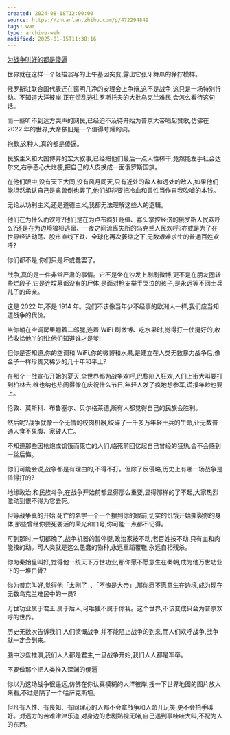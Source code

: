 ```yaml
---
created: 2024-08-18T12:00:00
source: https://zhuanlan.zhihu.com/p/472294849
tags: war 
type: archive-web
modified: 2025-01-15T11:38:16
---
```


[为战争叫好的都是傻逼](https://zhuanlan.zhihu.com/p/472294849)

世界就在这样一个轻描淡写的上午基因突变,露出它张牙舞爪的狰狞模样。

俄罗斯驻联合国代表还在窗明几净的安理会上争辩,这不是战争,这只是一场特别行动。不知道大洋彼岸,正在慌乱逃往罗斯托夫的大批乌克兰难民,会怎么看待这句话。

而一些听不到远方哭声的网民,已经迫不及待开始为普京大帝唱起赞歌,仿佛在 2022 年的世界,大帝依旧是一个值得夸耀的词。

抱歉,这种人,真的都是傻逼。

民族主义和大国博弈的宏大叙事,已经把他们最后一点人性榨干,竟然能左手社会达尔文,右手恶心大烂梗,把自己的人皮换成一面俄罗斯国旗。

在他们眼中,没有天下大同,没有风月同天,只有近处的敌人和远处的敌人,如果他们能坦然承认自己是禽兽倒也罢了,他们却非要把冷血和兽性当作自我吹嘘的本钱。

无论从功利主义,还是道德主义,我都无法理解这些人的逻辑。

他们在为什么而欢呼?他们是在为卢布疯狂贬值、寡头掌控经济的俄罗斯人民欢呼么?还是在为边境狼狈逃窜、一夜之间流离失所的乌克兰人民欢呼?亦或是为了在世界经济动荡、股市直线下跌、全球化再次萎缩之下,无数艰难求生的普通百姓欢呼?

你们都不是,你们只是坏或蠢罢了。

战争,真的是一件非常严肃的事情。它不是坐在沙发上刷刷微博,更不是在朋友圈转些烂段子,它是连坟墓都没有的尸体,是面对枪支举手哭泣的孩子,是永远等不回士兵儿子的母亲。

这是 2022 年,不是 1914 年。我们不该像当年少不经事的欧洲人一样,我们应当知道战争的代价。

当你躺在空调房里翘着二郎腿,连着 WiFi 刷微博、吃水果时,觉得打一仗挺好的,收拾收拾他丫的!让他们知道谁才是爹!

但你是否知道,你的空调和 WiFi,你的微博和水果,是建立在人类无数暴力战争后,像金子一样珍贵又稀少的几十年和平上?

在那个一战宣布开始的夏天,全世界都为战争欢呼,巴黎陷入狂欢,人们上街大叫要打到柏林去,维也纳也热闹得像在庆祝什么节日,年轻人发了疯地想参军,谎报年龄也要上。

伦敦、莫斯科、布鲁塞尔、贝尔格莱德,所有人都觉得自己的民族会胜利。

然后呢?战争就像一个无情的绞肉机器,绞碎了一千多万年轻士兵的生命,让无数普通人食不果腹、家破人亡。

不知道那些因枪炮或饥饿而死亡的人们,临死前回忆起自己曾经的狂热,会不会感到一丝后悔。

你们可能会说,战争都是有理由的,不得不打。但除了反侵略,历史上有哪一场战争是值得打的?

地缘政治,和民族斗争,在战争开始前都显得那么重要,显得那样的了不起,大家热烈激动到恨不得为它去死。

但等战争真的开始,死亡的名字一个一个摆到你的眼前,切实的饥饿开始撕裂你的身体,那些曾经你要死要活的荣光和口号,你可能一点都不记得。

可到那时,一切都晚了,战争机器的暂停键,政治家按不动,老百姓按不动,只有血和肉能按的动。可人类就是这么愚蠢的物种,永远重蹈覆辙,永远自相残杀。

你为秦始皇叫好,觉得他一统天下万世功业,那你愿不愿意生在秦朝,成为他万世功业下的一堆白骨?

你为普京叫好,觉得他「太刚了」、「不愧是大帝」,那你愿不愿意生在边境,成为现在无数乌克兰难民中的一员?

万世功业属于君王,属于后人,可唯独不属于你我。这个世界,不该变成只会为普京欢呼的世界。

历史无数次告诉我们,人们愤慨战争,并不能阻止战争的到来,而人们欢呼战争,战争就一定会到来。

脑中沙盘推演,我们人人都是君主,一旦战争开始,我们人人都是军卒。

不要做那个把人类推入深渊的傻逼

你以为这场战争很遥远,仿佛在你认真模糊的大洋彼岸,搜一下世界地图的图片放大来看,不过是隔了一个哈萨克斯坦。

但凡有人性、有良知、有同理心的人都不会拿战争和人命开玩笑,更不会拍手叫好。对远方的苦难津津乐道,对身边的悲剧熟视无睹,自己遇到事哇哇大叫,不配为人的东西。
